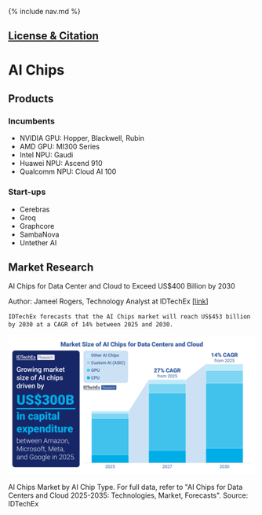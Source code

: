 {% include nav.md %}

## [License & Citation](index.md#license)



# AI Chips


## Products

### Incumbents

- NVIDIA GPU: Hopper, Blackwell, Rubin
- AMD GPU: MI300 Series
- Intel NPU: Gaudi
- Huawei NPU: Ascend 910
- Qualcomm NPU: Cloud AI 100

### Start-ups

- Cerebras
- Groq
- Graphcore
- SambaNova
- Untether AI


## Market Research

AI Chips for Data Center and Cloud to Exceed US$400 Billion by 2030

Author: Jameel Rogers, Technology Analyst at IDTechEx [[link](https://www.idtechex.com/emails/17794)]

    IDTechEx forecasts that the AI Chips market will reach US$453 billion by 2030 at a CAGR of 14% between 2025 and 2030.

<img src="img/idtechex_ai_chips_market_2025_2030.png" width="800" />

AI Chips Market by AI Chip Type. For full data, refer to "AI Chips for Data Centers and Cloud 2025-2035: Technologies, Market, Forecasts". Source: IDTechEx



